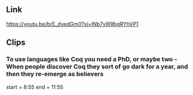 ## Link
https://youtu.be/brE_dyedGm0?si=INb7v9I9bgRYhVP1

## Clips

### To use languages like Coq you need a PhD, or maybe two - When people discover Coq they sort of go dark for a year, and then they re-emerge as believers
start = 8:55
end = 11:55